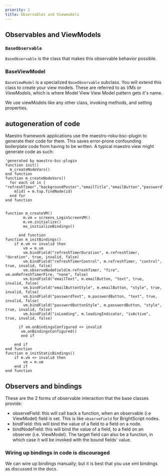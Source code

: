 ```yaml
---
priority: 1
title: Observables and Viewmodels
---
```


## Observables and ViewModels

### `BaseObservable`

`BaseObservable` is the class that makes this observable behavior possible.

### BaseViewModel

`BaseViewModel` is a specialized `BaseObservable` subclass. You will extend this class to create your view models. These are referred to as _VMs_ or _ViewModels_, which is where Model View View Model pattern gets it's name.

We use viewModels like any other class, invoking methods, and setting properties.

## autogeneration of code

Maestro framework applications use the maestro-roku-bsc-plugin to generate their code for them. This saves error-prone confounding boilerplate code from having to be written.
A typical maestro view might generate code as such:

```
'generated by maestro-bsc-plugin
function init()
  m_createNodeVars()
end function
function m_createNodeVars()
  for each id in [ "refreshTimer","backgroundPoster","emailTitle","emailButton","passwordTitle","passwordButton","signInButton","loadingIndicator"]
    m[id] = m.top.findNode(id)
  end for
end function


function m_createVM()
        m.vm = screens_LoginScreenVM()
        m.vm.initialize()
        mx_initializeBindings()

      end function
function m_initBindings()
    if m.vm <> invalid then
        vm = m.vm
        vm.bindField("refreshTimerDuration", m.refreshTimer, "duration", true, invalid, false)
        vm.bindField("refreshTimerControl", m.refreshTimer, "control", true, invalid, false)
        vm.observeNodeField(m.refreshTimer, "fire", vm.onRefreshTimerFire, "none", false)
        vm.bindField("emailText", m.emailButton, "text", true, invalid, false)
        vm.bindField("emailButtonStyle", m.emailButton, "style", true, invalid, false)
        vm.bindField("passwordText", m.passwordButton, "text", true, invalid, false)
        vm.bindField("passwordButtonStyle", m.passwordButton, "style", true, invalid, false)
        vm.bindField("isLoading", m.loadingIndicator, "isActive", true, invalid, false)

      if vm.onBindingsConfigured <> invalid
       vm.onBindingsConfigured()
       end if

    end if
end function
function m_initStaticBindings()
    if m.vm <> invalid then
        vm = m.vm
    end if
end function

```

## Observers and bindings

These are the 2 forms of observable interaction that the base classes provide:

 - observeField: this will call back a function, when an observable (i.e ViewModel) field is set. This is like `observeField` for BrightScript nodes.
 - bindField: this will bind the value of a field to a field on a node.
 - bindNodeField: this will bind the value of a field, to a field on an observer (i.e. ViewModel). The target field can also be a function, in which case it will be invoked with the bound fields' value.

### Wiring up bindings in code is discouraged

We can wire up bindings manually; but it is best that you use xml bindings as discussed in the docs.
